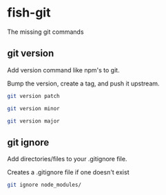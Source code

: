 # fish-git

The missing git commands

## git version

Add version command like npm's to git.

Bump the version, create a tag, and push it upstream.

```bash
git version patch

git version minor

git version major
```

## git ignore

Add directories/files to your .gitignore file.

Creates a .gitignore file if one doesn't exist

```bash
git ignore node_modules/
```




